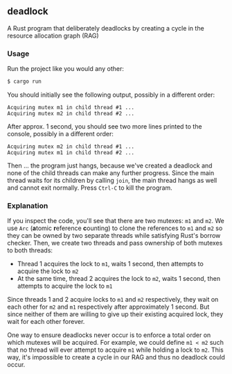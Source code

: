 ## deadlock

A Rust program that deliberately deadlocks by creating a cycle in the resource allocation graph (RAG)

### Usage

Run the project like you would any other:

```bash
$ cargo run
```

You should initially see the following output, possibly in a different order:

```
Acquiring mutex m1 in child thread #1 ...
Acquiring mutex m2 in child thread #2 ...
```

After approx. 1 second, you should see two more lines printed to the console, possibly in a different order:

```
Acquiring mutex m2 in child thread #1 ...
Acquiring mutex m1 in child thread #2 ...
```

Then ... the program just hangs, because we've created a deadlock and none of the child threads can make any further progress. Since the main thread waits for its children by calling `join`, the main thread hangs as well and cannot exit normally. Press `Ctrl-C` to kill the program.

### Explanation

If you inspect the code, you'll see that there are two mutexes: `m1` and `m2`. We use `Arc` (**a**tomic **r**eference **c**ounting) to clone the references to `m1` and `m2` so they can be owned by two separate threads while satisfying Rust's borrow checker. Then, we create two threads and pass ownership of both mutexes to both threads:

- Thread 1 acquires the lock to `m1`, waits 1 second, then attempts to acquire the lock to `m2`
- At the same time, thread 2 acquires the lock to `m2`, waits 1 second, then attempts to acquire the lock to `m1`

Since threads 1 and 2 acquire locks to `m1` and `m2` respectively, they wait on each other for `m2` and `m1` respectively after approximately 1 second. But since neither of them are willing to give up their existing acquired lock, they wait for each other forever.

One way to ensure deadlocks never occur is to enforce a total order on which mutexes will be acquired. For example, we could define `m1 < m2` such that no thread will ever attempt to acquire `m1` while holding a lock to `m2`. This way, it's impossible to create a cycle in our RAG and thus no deadlock could occur.

